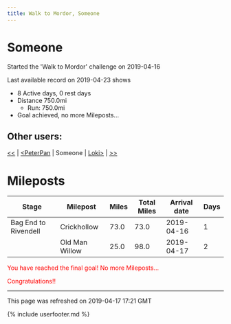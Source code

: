 ```yaml
---
title: Walk to Mordor, Someone
---
```


# Someone

Started the 'Walk to Mordor' challenge on 2019-04-16

Last available record on 2019-04-23 shows
* 8 Active days, 0 rest days
* Distance 750.0mi
  * Run: 750.0mi
* Goal achieved, no more Mileposts...

## Other users:

[\<\<](PeterPan.md) \| [\<PeterPan](PeterPan.md) \| Someone \| [Loki\>](Loki.md) \| [\>\>](Loki.md)

# Mileposts

| Stage | Milepost | Miles | Total Miles | Arrival date | Days |
|---|---|---|---|---|---|
| Bag End to Rivendell | Crickhollow | 73.0 | 73.0 | 2019-04-16 | 1 |
|  | Old Man Willow | 25.0 | 98.0 | 2019-04-17 | 2 |

<p style='color:red'>You have reached the final goal! No more Mileposts...</p>
<p style='color:red'>Congratulations!!</p>

---
This page was refreshed on 2019-04-17 17:21 GMT

{% include userfooter.md %}
